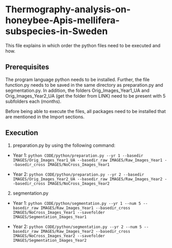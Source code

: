 # Thermography-analysis-on-honeybee-Apis-mellifera-subspecies-in-Sweden

This file explains in which order the python files need to be executed and how.

## Prerequisites
The program language python needs to be installed.
Further, the file function.py needs to be saved in the same directory as preparation.py and segmentation.py.
In addition, the folders Orig_Images_Year1_UA and Orig_Images_Year2_UA (get the folder from LINK) need to be present with 5 subfolders each (months).

Before being able to execute the files, all packages need to be installed that are mentioned in the Import sections.

## Execution 

1. preparation.py by using the following command:

- Year 1: `python CODE/python/preparation.py --yr 1 --basedir IMAGES/Orig_Images_Year1_UA --basedir_raw IMAGES/Raw_Images_Year1 --basedir_cross IMAGES/NoCross_Images_Year1`

- Year 2: `python CODE/python/preparation.py --yr 2 --basedir IMAGES/Orig_Images_Year2_UA --basedir_raw IMAGES/Raw_Images_Year2 --basedir_cross IMAGES/NoCross_Images_Year2`

2. segmentation.py

- Year 1: `python CODE/python/segmentation.py --yr 1 --num 5 --basedir_raw IMAGES/Raw_Images_Year1 --basedir_cross IMAGES/NoCross_Images_Year1 --savefolder IMAGES/Segmentation_Images_Year1`

- Year 2: `python CODE/python/segmentation.py --yr 2 --num 5 --basedir_raw IMAGES/Raw_Images_Year2 --basedir_cross IMAGES/NoCross_Images_Year2 --savefolder IMAGES/Segmentation_Images_Year2`





